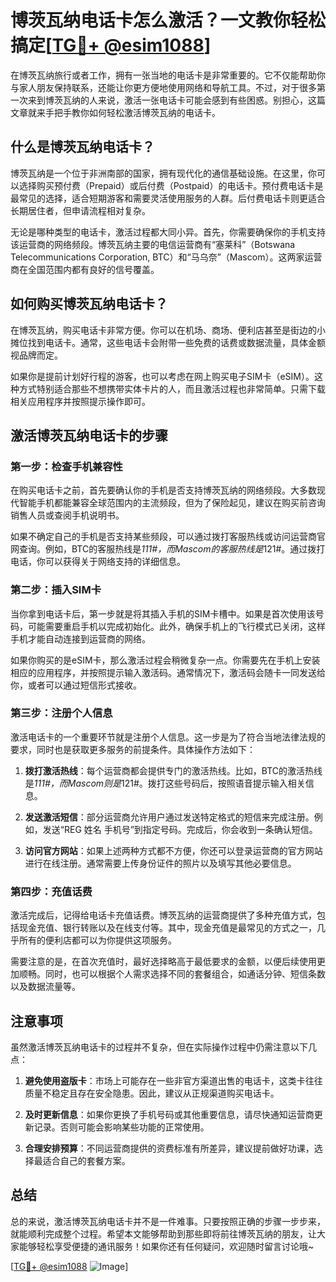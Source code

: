 # 博茨瓦纳电话卡怎么激活？一文教你轻松搞定[[TG💪+ @esim1088](https://t.me/s/esim1088)]

在博茨瓦纳旅行或者工作，拥有一张当地的电话卡是非常重要的。它不仅能帮助你与家人朋友保持联系，还能让你更方便地使用网络和导航工具。不过，对于很多第一次来到博茨瓦纳的人来说，激活一张电话卡可能会感到有些困惑。别担心，这篇文章就来手把手教你如何轻松激活博茨瓦纳的电话卡。

## 什么是博茨瓦纳电话卡？

博茨瓦纳是一个位于非洲南部的国家，拥有现代化的通信基础设施。在这里，你可以选择购买预付费（Prepaid）或后付费（Postpaid）的电话卡。预付费电话卡是最常见的选择，适合短期游客和需要灵活使用服务的人群。后付费电话卡则更适合长期居住者，但申请流程相对复杂。

无论是哪种类型的电话卡，激活过程都大同小异。首先，你需要确保你的手机支持该运营商的网络频段。博茨瓦纳主要的电信运营商有“塞莱科”（Botswana Telecommunications Corporation, BTC）和“马乌奈”（Mascom）。这两家运营商在全国范围内都有良好的信号覆盖。

## 如何购买博茨瓦纳电话卡？

在博茨瓦纳，购买电话卡非常方便。你可以在机场、商场、便利店甚至是街边的小摊位找到电话卡。通常，这些电话卡会附带一些免费的话费或数据流量，具体金额视品牌而定。

如果你是提前计划好行程的游客，也可以考虑在网上购买电子SIM卡（eSIM）。这种方式特别适合那些不想携带实体卡片的人，而且激活过程也非常简单。只需下载相关应用程序并按照提示操作即可。

## 激活博茨瓦纳电话卡的步骤

### 第一步：检查手机兼容性

在购买电话卡之前，首先要确认你的手机是否支持博茨瓦纳的网络频段。大多数现代智能手机都能兼容全球范围内的主流频段，但为了保险起见，建议在购买前咨询销售人员或查阅手机说明书。

如果不确定自己的手机是否支持某些频段，可以通过拨打客服热线或访问运营商官网查询。例如，BTC的客服热线是*111#，而Mascom的客服热线是*121#。通过拨打电话，你可以获得关于网络支持的详细信息。

### 第二步：插入SIM卡

当你拿到电话卡后，第一步就是将其插入手机的SIM卡槽中。如果是首次使用该号码，可能需要重启手机以完成初始化。此外，确保手机上的飞行模式已关闭，这样手机才能自动连接到运营商的网络。

如果你购买的是eSIM卡，那么激活过程会稍微复杂一点。你需要先在手机上安装相应的应用程序，并按照提示输入激活码。通常情况下，激活码会随卡一同发送给你，或者可以通过短信形式接收。

### 第三步：注册个人信息

激活电话卡的一个重要环节就是注册个人信息。这一步是为了符合当地法律法规的要求，同时也是获取更多服务的前提条件。具体操作方法如下：

1. **拨打激活热线**：每个运营商都会提供专门的激活热线。比如，BTC的激活热线是*111#，而Mascom则是*121#。拨打这些号码后，按照语音提示输入相关信息。
   
2. **发送激活短信**：部分运营商允许用户通过发送特定格式的短信来完成注册。例如，发送“REG 姓名 手机号”到指定号码。完成后，你会收到一条确认短信。

3. **访问官方网站**：如果上述两种方式都不方便，你还可以登录运营商的官方网站进行在线注册。通常需要上传身份证件的照片以及填写其他必要信息。

### 第四步：充值话费

激活完成后，记得给电话卡充值话费。博茨瓦纳的运营商提供了多种充值方式，包括现金充值、银行转账以及在线支付等。其中，现金充值是最常见的方式之一，几乎所有的便利店都可以为你提供这项服务。

需要注意的是，在首次充值时，最好选择略高于最低要求的金额，以便后续使用更加顺畅。同时，也可以根据个人需求选择不同的套餐组合，如通话分钟、短信条数以及数据流量等。

## 注意事项

虽然激活博茨瓦纳电话卡的过程并不复杂，但在实际操作过程中仍需注意以下几点：

1. **避免使用盗版卡**：市场上可能存在一些非官方渠道出售的电话卡，这类卡往往质量不稳定且存在安全隐患。因此，建议从正规渠道购买电话卡。

2. **及时更新信息**：如果你更换了手机号码或其他重要信息，请尽快通知运营商更新记录。否则可能会影响某些功能的正常使用。

3. **合理安排预算**：不同运营商提供的资费标准有所差异，建议提前做好功课，选择最适合自己的套餐方案。

## 总结

总的来说，激活博茨瓦纳电话卡并不是一件难事。只要按照正确的步骤一步步来，就能顺利完成整个过程。希望本文能够帮助到那些即将前往博茨瓦纳的朋友，让大家能够轻松享受便捷的通讯服务！如果你还有任何疑问，欢迎随时留言讨论哦~

[[TG💪+ @esim1088](https://t.me/s/esim1088) ![Image](https://i.postimg.cc/4NQfJmqS/Snipaste-2025-05-13-00-14-12.png)]